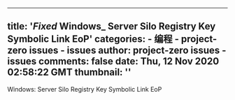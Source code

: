 
---
title: '_Fixed_ Windows_ Server Silo Registry Key Symbolic Link EoP'
categories: 
    - 编程
    - project-zero issues - issues
author: project-zero issues - issues
comments: false
date: Thu, 12 Nov 2020 02:58:22 GMT
thumbnail: ''
---

<div>   
Windows: Server Silo Registry Key Symbolic Link EoP  
</div>
            